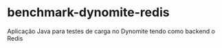 # benchmark-dynomite-redis
Aplicação Java para testes de carga no Dynomite tendo como backend o Redis
